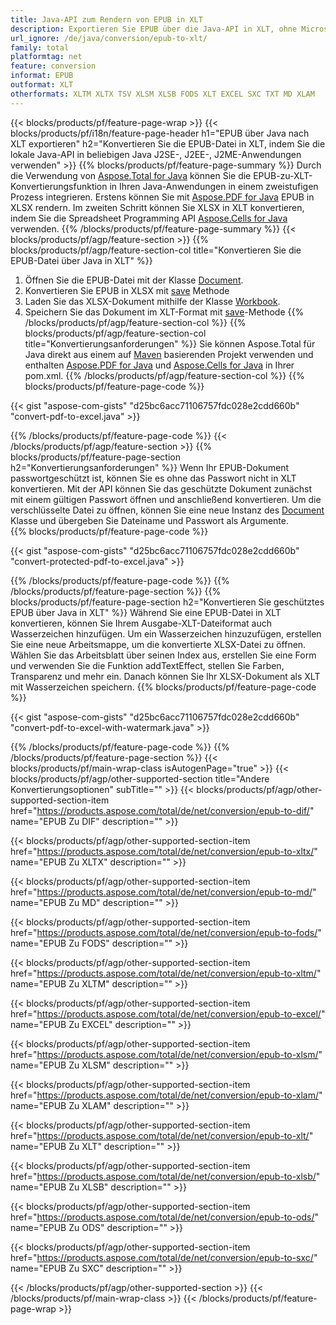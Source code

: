```yaml
---
title: Java-API zum Rendern von EPUB in XLT
description: Exportieren Sie EPUB über die Java-API in XLT, ohne Microsoft Excel oder Adobe Reader zu verwenden
url_ignore: /de/java/conversion/epub-to-xlt/
family: total
platformtag: net
feature: conversion
informat: EPUB
outformat: XLT
otherformats: XLTM XLTX TSV XLSM XLSB FODS XLT EXCEL SXC TXT MD XLAM
---
```

{{< blocks/products/pf/feature-page-wrap >}}
{{< blocks/products/pf/i18n/feature-page-header h1="EPUB über Java nach XLT exportieren" h2="Konvertieren Sie die EPUB-Datei in XLT, indem Sie die lokale Java-API in beliebigen Java J2SE-, J2EE-, J2ME-Anwendungen verwenden" >}}
{{% blocks/products/pf/feature-page-summary %}}
Durch die Verwendung von [Aspose.Total for Java](https://products.aspose.com/total/java/) können Sie die EPUB-zu-XLT-Konvertierungsfunktion in Ihren Java-Anwendungen in einem zweistufigen Prozess integrieren. Erstens können Sie mit [Aspose.PDF for Java](https://products.aspose.com/pdf/java/) EPUB in XLSX rendern. Im zweiten Schritt können Sie XLSX in XLT konvertieren, indem Sie die Spreadsheet Programming API [Aspose.Cells for Java](https://products.aspose.com/cells/java/) verwenden.
{{% /blocks/products/pf/feature-page-summary  %}}
{{< blocks/products/pf/agp/feature-section >}}
{{% blocks/products/pf/agp/feature-section-col title="Konvertieren Sie die EPUB-Datei über Java in XLT" %}}
1. Öffnen Sie die EPUB-Datei mit der Klasse [Document](https://reference.aspose.com/pdf/java/com.aspose.pdf/Document).
2. Konvertieren Sie EPUB in XLSX mit [save](https://reference.aspose.com/pdf/java/com.aspose.pdf/Document#save-java.lang.String-com.aspose.pdf.SaveOptions- ) Methode
3. Laden Sie das XLSX-Dokument mithilfe der Klasse [Workbook](https://reference.aspose.com/cells/java/com.aspose.cells/Workbook).
4. Speichern Sie das Dokument im XLT-Format mit [save](https://reference.aspose.com/cells/java/com.aspose.cells/workbook#save(java.lang.String,%20com.aspose.cells.SaveOptions))-Methode
{{% /blocks/products/pf/agp/feature-section-col %}}
{{% blocks/products/pf/agp/feature-section-col title="Konvertierungsanforderungen" %}}
Sie können Aspose.Total für Java direkt aus einem auf [Maven](https://releases.aspose.com/total/java/) basierenden Projekt verwenden und enthalten [Aspose.PDF for Java](https://docs.aspose.com/pdf/java/installation/) und [Aspose.Cells for Java](https://docs.aspose.com/cells/java/installation/) in Ihrer pom.xml.
{{% /blocks/products/pf/agp/feature-section-col %}}
{{% blocks/products/pf/feature-page-code %}}

{{< gist "aspose-com-gists" "d25bc6acc71106757fdc028e2cdd660b" "convert-pdf-to-excel.java" >}}


{{% /blocks/products/pf/feature-page-code %}}
{{< /blocks/products/pf/agp/feature-section >}}
{{% blocks/products/pf/feature-page-section  h2="Konvertierungsanforderungen" %}}
Wenn Ihr EPUB-Dokument passwortgeschützt ist, können Sie es ohne das Passwort nicht in XLT konvertieren. Mit der API können Sie das geschützte Dokument zunächst mit einem gültigen Passwort öffnen und anschließend konvertieren. Um die verschlüsselte Datei zu öffnen, können Sie eine neue Instanz des [Document](https://reference.aspose.com/pdf/java/com.aspose.pdf/Document#Document-java.lang.String-java.lang.String-) Klasse und übergeben Sie Dateiname und Passwort als Argumente.  
{{% blocks/products/pf/feature-page-code %}}

{{< gist "aspose-com-gists" "d25bc6acc71106757fdc028e2cdd660b" "convert-protected-pdf-to-excel.java" >}}

{{% /blocks/products/pf/feature-page-code  %}}
{{% /blocks/products/pf/feature-page-section %}}
{{% blocks/products/pf/feature-page-section  h2="Konvertieren Sie geschütztes EPUB über Java in XLT" %}}
Während Sie eine EPUB-Datei in XLT konvertieren, können Sie Ihrem Ausgabe-XLT-Dateiformat auch Wasserzeichen hinzufügen. Um ein Wasserzeichen hinzuzufügen, erstellen Sie eine neue Arbeitsmappe, um die konvertierte XLSX-Datei zu öffnen. Wählen Sie das Arbeitsblatt über seinen Index aus, erstellen Sie eine Form und verwenden Sie die Funktion addTextEffect, stellen Sie Farben, Transparenz und mehr ein. Danach können Sie Ihr XLSX-Dokument als XLT mit Wasserzeichen speichern. 
{{% blocks/products/pf/feature-page-code %}}

{{< gist "aspose-com-gists" "d25bc6acc71106757fdc028e2cdd660b" "convert-pdf-to-excel-with-watermark.java" >}}

{{% /blocks/products/pf/feature-page-code  %}}
{{% /blocks/products/pf/feature-page-section %}}
{{< blocks/products/pf/main-wrap-class isAutogenPage="true" >}}
{{< blocks/products/pf/agp/other-supported-section title="Andere Konvertierungsoptionen" subTitle="" >}}
{{< blocks/products/pf/agp/other-supported-section-item href="https://products.aspose.com/total/de/net/conversion/epub-to-dif/" name="EPUB Zu DIF" description="" >}}

{{< blocks/products/pf/agp/other-supported-section-item href="https://products.aspose.com/total/de/net/conversion/epub-to-xltx/" name="EPUB Zu XLTX" description="" >}}

{{< blocks/products/pf/agp/other-supported-section-item href="https://products.aspose.com/total/de/net/conversion/epub-to-md/" name="EPUB Zu MD" description="" >}}

{{< blocks/products/pf/agp/other-supported-section-item href="https://products.aspose.com/total/de/net/conversion/epub-to-fods/" name="EPUB Zu FODS" description="" >}}

{{< blocks/products/pf/agp/other-supported-section-item href="https://products.aspose.com/total/de/net/conversion/epub-to-xltm/" name="EPUB Zu XLTM" description="" >}}

{{< blocks/products/pf/agp/other-supported-section-item href="https://products.aspose.com/total/de/net/conversion/epub-to-excel/" name="EPUB Zu EXCEL" description="" >}}

{{< blocks/products/pf/agp/other-supported-section-item href="https://products.aspose.com/total/de/net/conversion/epub-to-xlsm/" name="EPUB Zu XLSM" description="" >}}

{{< blocks/products/pf/agp/other-supported-section-item href="https://products.aspose.com/total/de/net/conversion/epub-to-xlam/" name="EPUB Zu XLAM" description="" >}}

{{< blocks/products/pf/agp/other-supported-section-item href="https://products.aspose.com/total/de/net/conversion/epub-to-xlt/" name="EPUB Zu XLT" description="" >}}

{{< blocks/products/pf/agp/other-supported-section-item href="https://products.aspose.com/total/de/net/conversion/epub-to-xlsb/" name="EPUB Zu XLSB" description="" >}}

{{< blocks/products/pf/agp/other-supported-section-item href="https://products.aspose.com/total/de/net/conversion/epub-to-ods/" name="EPUB Zu ODS" description="" >}}

{{< blocks/products/pf/agp/other-supported-section-item href="https://products.aspose.com/total/de/net/conversion/epub-to-sxc/" name="EPUB Zu SXC" description="" >}}


{{< /blocks/products/pf/agp/other-supported-section >}}
{{< /blocks/products/pf/main-wrap-class >}}
{{< /blocks/products/pf/feature-page-wrap >}}